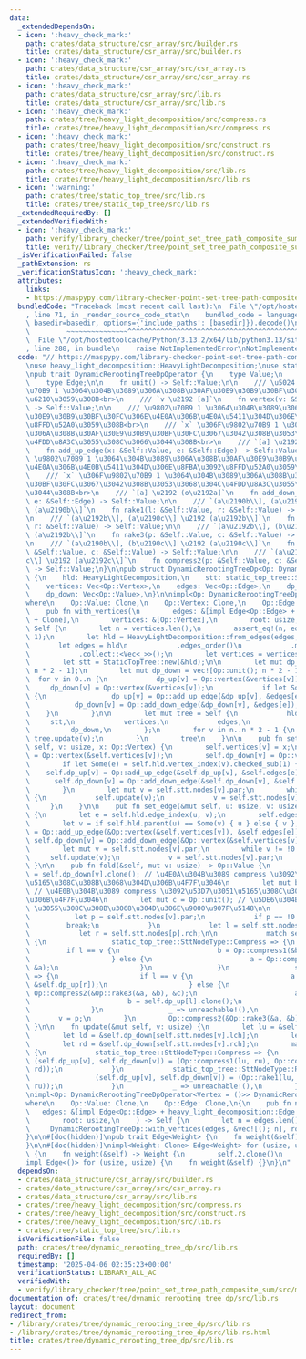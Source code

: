 ```yaml
---
data:
  _extendedDependsOn:
  - icon: ':heavy_check_mark:'
    path: crates/data_structure/csr_array/src/builder.rs
    title: crates/data_structure/csr_array/src/builder.rs
  - icon: ':heavy_check_mark:'
    path: crates/data_structure/csr_array/src/csr_array.rs
    title: crates/data_structure/csr_array/src/csr_array.rs
  - icon: ':heavy_check_mark:'
    path: crates/data_structure/csr_array/src/lib.rs
    title: crates/data_structure/csr_array/src/lib.rs
  - icon: ':heavy_check_mark:'
    path: crates/tree/heavy_light_decomposition/src/compress.rs
    title: crates/tree/heavy_light_decomposition/src/compress.rs
  - icon: ':heavy_check_mark:'
    path: crates/tree/heavy_light_decomposition/src/construct.rs
    title: crates/tree/heavy_light_decomposition/src/construct.rs
  - icon: ':heavy_check_mark:'
    path: crates/tree/heavy_light_decomposition/src/lib.rs
    title: crates/tree/heavy_light_decomposition/src/lib.rs
  - icon: ':warning:'
    path: crates/tree/static_top_tree/src/lib.rs
    title: crates/tree/static_top_tree/src/lib.rs
  _extendedRequiredBy: []
  _extendedVerifiedWith:
  - icon: ':heavy_check_mark:'
    path: verify/library_checker/tree/point_set_tree_path_composite_sum/src/main.rs
    title: verify/library_checker/tree/point_set_tree_path_composite_sum/src/main.rs
  _isVerificationFailed: false
  _pathExtension: rs
  _verificationStatusIcon: ':heavy_check_mark:'
  attributes:
    links:
    - https://maspypy.com/library-checker-point-set-tree-path-composite-sum
  bundledCode: "Traceback (most recent call last):\n  File \"/opt/hostedtoolcache/Python/3.13.2/x64/lib/python3.13/site-packages/onlinejudge_verify/documentation/build.py\"\
    , line 71, in _render_source_code_stat\n    bundled_code = language.bundle(stat.path,\
    \ basedir=basedir, options={'include_paths': [basedir]}).decode()\n          \
    \         ~~~~~~~~~~~~~~~^^^^^^^^^^^^^^^^^^^^^^^^^^^^^^^^^^^^^^^^^^^^^^^^^^^^^^^^^^^^^^^^^^\n\
    \  File \"/opt/hostedtoolcache/Python/3.13.2/x64/lib/python3.13/site-packages/onlinejudge_verify/languages/rust.py\"\
    , line 288, in bundle\n    raise NotImplementedError\nNotImplementedError\n"
  code: "// https://maspypy.com/library-checker-point-set-tree-path-composite-sum\n\
    \nuse heavy_light_decomposition::HeavyLightDecomposition;\nuse static_top_tree::StaticTopTree;\n\
    \npub trait DynamicRerootingTreeDpOperator {\n    type Value;\n    type Vertex;\n\
    \    type Edge;\n\n    fn unit() -> Self::Value;\n\n    /// \u5024 `v` \u306E\u9802\
    \u70B9 1 \u3064\u304B\u3089\u306A\u308B\u30AF\u30E9\u30B9\u30BF\u30FC\u3092\u751F\
    \u6210\u3059\u308B<br>\n    /// `v \u2192 [a]`\n    fn vertex(v: &Self::Vertex)\
    \ -> Self::Value;\n\n    /// \u9802\u70B9 1 \u3064\u304B\u3089\u306A\u308B\u30AF\
    \u30E9\u30B9\u30BF\u30FC\u306E\u4E0A\u306B\u4E0A\u5411\u304D\u306E\u8FBA\u3092\
    \u8FFD\u52A0\u3059\u308B<br>\n    /// `x` \u306F\u9802\u70B9 1 \u3064\u304B\u3089\
    \u306A\u308B\u30AF\u30E9\u30B9\u30BF\u30FC\u3067\u3042\u308B\u3053\u3068\u304C\
    \u4FDD\u8A3C\u3055\u308C\u3066\u3044\u308B<br>\n    /// `[a] \u2192 (o\u2190a]`\n\
    \    fn add_up_edge(x: &Self::Value, e: &Self::Edge) -> Self::Value;\n\n    ///\
    \ \u9802\u70B9 1 \u3064\u304B\u3089\u306A\u308B\u30AF\u30E9\u30B9\u30BF\u30FC\u306E\
    \u4E0A\u306B\u4E0B\u5411\u304D\u306E\u8FBA\u3092\u8FFD\u52A0\u3059\u308B<br>\n\
    \    /// `x` \u306F\u9802\u70B9 1 \u3064\u304B\u3089\u306A\u308B\u30AF\u30E9\u30B9\
    \u30BF\u30FC\u3067\u3042\u308B\u3053\u3068\u304C\u4FDD\u8A3C\u3055\u308C\u3066\
    \u3044\u308B<br>\n    /// `[a] \u2192 (o\u2192a]`\n    fn add_down_edge(x: &Self::Value,\
    \ e: &Self::Edge) -> Self::Value;\n\n    /// `(a\u2190b\\], (a\u2190c\\] \u2192\
    \ (a\u2190b\\]`\n    fn rake1(l: &Self::Value, r: &Self::Value) -> Self::Value;\n\
    \n    /// `(a\u2192b\\], (a\u2190c\\] \u2192 (a\u2192b\\]`\n    fn rake2(l: &Self::Value,\
    \ r: &Self::Value) -> Self::Value;\n\n    /// `(a\u2192b\\], (b\u2190c\\] \u2192\
    \ (a\u2192b\\]`\n    fn rake3(p: &Self::Value, c: &Self::Value) -> Self::Value;\n\
    \n    /// `(a\u2190b\\], (b\u2190c\\] \u2192 (a\u2190c\\]`\n    fn compress1(p:\
    \ &Self::Value, c: &Self::Value) -> Self::Value;\n\n    /// `(a\u2190b\\], (b\u2192\
    c\\] \u2192 (a\u2192c\\]`\n    fn compress2(p: &Self::Value, c: &Self::Value)\
    \ -> Self::Value;\n}\n\npub struct DynamicRerootingTreeDp<Op: DynamicRerootingTreeDpOperator>\
    \ {\n    hld: HeavyLightDecomposition,\n    stt: static_top_tree::StaticTopTree,\n\
    \    vertices: Vec<Op::Vertex>,\n    edges: Vec<Op::Edge>,\n    dp_up: Vec<Op::Value>,\n\
    \    dp_down: Vec<Op::Value>,\n}\n\nimpl<Op: DynamicRerootingTreeDpOperator> DynamicRerootingTreeDp<Op>\n\
    where\n    Op::Value: Clone,\n    Op::Vertex: Clone,\n    Op::Edge: Clone,\n{\n\
    \    pub fn with_vertices(\n        edges: &[impl Edge<Op::Edge> + heavy_light_decomposition::Edge\
    \ + Clone],\n        vertices: &[Op::Vertex],\n        root: usize,\n    ) ->\
    \ Self {\n        let n = vertices.len();\n        assert_eq!(n, edges.len() +\
    \ 1);\n        let hld = HeavyLightDecomposition::from_edges(edges, root);\n \
    \       let edges = hld\n            .edges_order()\n            .map(|e| edges[e].weight())\n\
    \            .collect::<Vec<_>>();\n        let vertices = vertices.to_vec();\n\
    \        let stt = StaticTopTree::new(&hld);\n\n        let mut dp_up = vec![Op::unit();\
    \ n * 2 - 1];\n        let mut dp_down = vec![Op::unit(); n * 2 - 1];\n      \
    \  for v in 0..n {\n            dp_up[v] = Op::vertex(&vertices[v]);\n       \
    \     dp_down[v] = Op::vertex(&vertices[v]);\n            if let Some(e) = hld.vertex_index(v).checked_sub(1)\
    \ {\n                dp_up[v] = Op::add_up_edge(&dp_up[v], &edges[e]);\n     \
    \           dp_down[v] = Op::add_down_edge(&dp_down[v], &edges[e]);\n        \
    \    }\n        }\n\n        let mut tree = Self {\n            hld,\n       \
    \     stt,\n            vertices,\n            edges,\n            dp_up,\n  \
    \          dp_down,\n        };\n        for v in n..n * 2 - 1 {\n           \
    \ tree.update(v);\n        }\n        tree\n    }\n\n    pub fn set_vertex(&mut\
    \ self, v: usize, x: Op::Vertex) {\n        self.vertices[v] = x;\n        self.dp_up[v]\
    \ = Op::vertex(&self.vertices[v]);\n        self.dp_down[v] = Op::vertex(&self.vertices[v]);\n\
    \        if let Some(e) = self.hld.vertex_index(v).checked_sub(1) {\n        \
    \    self.dp_up[v] = Op::add_up_edge(&self.dp_up[v], &self.edges[e]);\n      \
    \      self.dp_down[v] = Op::add_down_edge(&self.dp_down[v], &self.edges[e]);\n\
    \        }\n        let mut v = self.stt.nodes[v].par;\n        while v != !0\
    \ {\n            self.update(v);\n            v = self.stt.nodes[v].par;\n   \
    \     }\n    }\n\n    pub fn set_edge(&mut self, u: usize, v: usize, x: Op::Edge)\
    \ {\n        let e = self.hld.edge_index(u, v);\n        self.edges[e] = x;\n\
    \        let v = if self.hld.parent(u) == Some(v) { u } else { v };\n        self.dp_up[v]\
    \ = Op::add_up_edge(&Op::vertex(&self.vertices[v]), &self.edges[e]);\n       \
    \ self.dp_down[v] = Op::add_down_edge(&Op::vertex(&self.vertices[v]), &self.edges[e]);\n\
    \        let mut v = self.stt.nodes[v].par;\n        while v != !0 {\n       \
    \     self.update(v);\n            v = self.stt.nodes[v].par;\n        }\n   \
    \ }\n\n    pub fn fold(&self, mut v: usize) -> Op::Value {\n        let mut a\
    \ = self.dp_down[v].clone(); // \u4E0A\u304B\u3089 compress \u3092\u53D7\u3051\
    \u5165\u308C\u308B\u3068\u304D\u306B\u4F7F\u3046\n        let mut b = Op::unit();\
    \ // \u4E0B\u304B\u3089 compress \u3092\u53D7\u3051\u5165\u308C\u308B\u3068\u304D\
    \u306B\u4F7F\u3046\n        let mut c = Op::unit(); // \u5DE6\u304B\u3089 rake\
    \ \u3055\u308C\u308B\u3068\u304D\u306E\u9000\u907F\u5148\n\n        loop {\n \
    \           let p = self.stt.nodes[v].par;\n            if p == !0 {\n       \
    \         break;\n            }\n            let l = self.stt.nodes[p].lch;\n\
    \            let r = self.stt.nodes[p].rch;\n\n            match self.stt.nodes[p].ty\
    \ {\n                static_top_tree::SttNodeType::Compress => {\n           \
    \         if l == v {\n                        b = Op::compress1(&b, &self.dp_up[r]);\n\
    \                    } else {\n                        a = Op::compress2(&self.dp_down[l],\
    \ &a);\n                    }\n                }\n                static_top_tree::SttNodeType::Rake\
    \ => {\n                    if l == v {\n                        a = Op::rake2(&a,\
    \ &self.dp_up[r]);\n                    } else {\n                        c =\
    \ Op::compress2(&Op::rake3(&a, &b), &c);\n                        a = Op::unit();\n\
    \                        b = self.dp_up[l].clone();\n                    }\n \
    \               }\n                _ => unreachable!(),\n            }\n     \
    \       v = p;\n        }\n        Op::compress2(&Op::rake3(&a, &b), &c)\n   \
    \ }\n\n    fn update(&mut self, v: usize) {\n        let lu = &self.dp_up[self.stt.nodes[v].lch];\n\
    \        let ld = &self.dp_down[self.stt.nodes[v].lch];\n        let ru = &self.dp_up[self.stt.nodes[v].rch];\n\
    \        let rd = &self.dp_down[self.stt.nodes[v].rch];\n        match self.stt.nodes[v].ty\
    \ {\n            static_top_tree::SttNodeType::Compress => {\n               \
    \ (self.dp_up[v], self.dp_down[v]) = (Op::compress1(lu, ru), Op::compress2(ld,\
    \ rd));\n            }\n            static_top_tree::SttNodeType::Rake => {\n\
    \                (self.dp_up[v], self.dp_down[v]) = (Op::rake1(lu, ru), Op::rake2(ld,\
    \ ru));\n            }\n            _ => unreachable!(),\n        }\n    }\n}\n\
    \nimpl<Op: DynamicRerootingTreeDpOperator<Vertex = ()>> DynamicRerootingTreeDp<Op>\n\
    where\n    Op::Value: Clone,\n    Op::Edge: Clone,\n{\n    pub fn new(\n     \
    \   edges: &[impl Edge<Op::Edge> + heavy_light_decomposition::Edge + Clone],\n\
    \        root: usize,\n    ) -> Self {\n        let n = edges.len() + 1;\n   \
    \     DynamicRerootingTreeDp::with_vertices(edges, &vec![(); n], root)\n    }\n\
    }\n\n#[doc(hidden)]\npub trait Edge<Weight> {\n    fn weight(&self) -> Weight;\n\
    }\n\n#[doc(hidden)]\nimpl<Weight: Clone> Edge<Weight> for (usize, usize, Weight)\
    \ {\n    fn weight(&self) -> Weight {\n        self.2.clone()\n    }\n}\n\n#[doc(hidden)]\n\
    impl Edge<()> for (usize, usize) {\n    fn weight(&self) {}\n}\n"
  dependsOn:
  - crates/data_structure/csr_array/src/builder.rs
  - crates/data_structure/csr_array/src/csr_array.rs
  - crates/data_structure/csr_array/src/lib.rs
  - crates/tree/heavy_light_decomposition/src/compress.rs
  - crates/tree/heavy_light_decomposition/src/construct.rs
  - crates/tree/heavy_light_decomposition/src/lib.rs
  - crates/tree/static_top_tree/src/lib.rs
  isVerificationFile: false
  path: crates/tree/dynamic_rerooting_tree_dp/src/lib.rs
  requiredBy: []
  timestamp: '2025-04-06 02:35:23+00:00'
  verificationStatus: LIBRARY_ALL_AC
  verifiedWith:
  - verify/library_checker/tree/point_set_tree_path_composite_sum/src/main.rs
documentation_of: crates/tree/dynamic_rerooting_tree_dp/src/lib.rs
layout: document
redirect_from:
- /library/crates/tree/dynamic_rerooting_tree_dp/src/lib.rs
- /library/crates/tree/dynamic_rerooting_tree_dp/src/lib.rs.html
title: crates/tree/dynamic_rerooting_tree_dp/src/lib.rs
---
```

